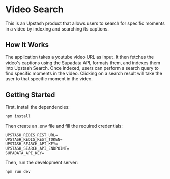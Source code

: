 # Video Search

This is an Upstash product that allows users to search for specific moments in a video by indexing and searching its captions.

## How It Works

The application takes a youtube video URL as input. It then fetches the video's captions using the Supadata API, formats them, and indexes them into Upstash Search. Once indexed, users can perform a search query to find specific moments in the video. Clicking on a search result will take the user to that specific moment in the video.

## Getting Started

First, install the dependencies:

```bash
npm install
```

Then create an .env file and fill the required credentials:

```
UPSTASH_REDIS_REST_URL=
UPSTASH_REDIS_REST_TOKEN=
UPSTASH_SEARCH_API_KEY=
UPSTASH_SEARCH_API_ENDPOINT=
SUPADATA_API_KEY=
```

Then, run the development server:

```bash
npm run dev
```
